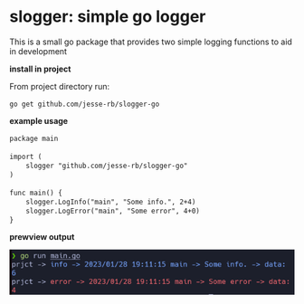 # slogger: simple go logger

This is a small go package that provides two simple logging functions to aid in development


**install in project**

From project directory run:

```
go get github.com/jesse-rb/slogger-go 
```


**example usage**

```
package main

import (
	slogger "github.com/jesse-rb/slogger-go"
)

func main() {
    slogger.LogInfo("main", "Some info.", 2+4)
    slogger.LogError("main", "Some error", 4+0)
}
```

**prewview output**

![preview image A](previews/preview-a.png)
